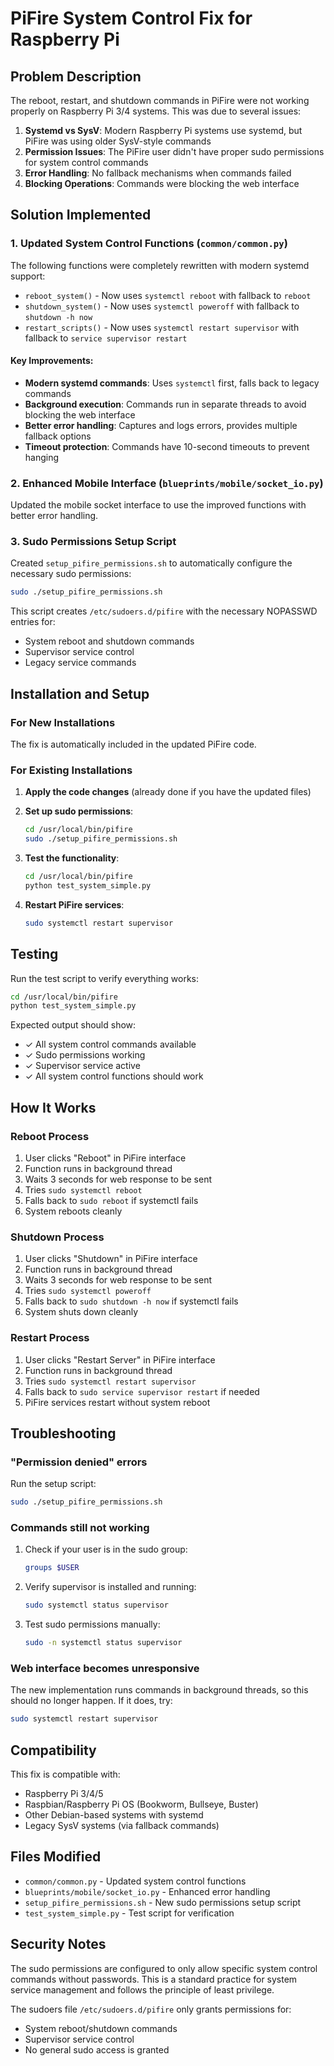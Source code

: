 # PiFire System Control Fix for Raspberry Pi

## Problem Description
The reboot, restart, and shutdown commands in PiFire were not working properly on Raspberry Pi 3/4 systems. This was due to several issues:

1. **Systemd vs SysV**: Modern Raspberry Pi systems use systemd, but PiFire was using older SysV-style commands
2. **Permission Issues**: The PiFire user didn't have proper sudo permissions for system control commands
3. **Error Handling**: No fallback mechanisms when commands failed
4. **Blocking Operations**: Commands were blocking the web interface

## Solution Implemented

### 1. Updated System Control Functions (`common/common.py`)

The following functions were completely rewritten with modern systemd support:

- `reboot_system()` - Now uses `systemctl reboot` with fallback to `reboot`
- `shutdown_system()` - Now uses `systemctl poweroff` with fallback to `shutdown -h now`
- `restart_scripts()` - Now uses `systemctl restart supervisor` with fallback to `service supervisor restart`

#### Key Improvements:
- **Modern systemd commands**: Uses `systemctl` first, falls back to legacy commands
- **Background execution**: Commands run in separate threads to avoid blocking the web interface
- **Better error handling**: Captures and logs errors, provides multiple fallback options
- **Timeout protection**: Commands have 10-second timeouts to prevent hanging

### 2. Enhanced Mobile Interface (`blueprints/mobile/socket_io.py`)

Updated the mobile socket interface to use the improved functions with better error handling.

### 3. Sudo Permissions Setup Script

Created `setup_pifire_permissions.sh` to automatically configure the necessary sudo permissions:

```bash
sudo ./setup_pifire_permissions.sh
```

This script creates `/etc/sudoers.d/pifire` with the necessary NOPASSWD entries for:
- System reboot and shutdown commands
- Supervisor service control
- Legacy service commands

## Installation and Setup

### For New Installations
The fix is automatically included in the updated PiFire code.

### For Existing Installations

1. **Apply the code changes** (already done if you have the updated files)

2. **Set up sudo permissions**:
   ```bash
   cd /usr/local/bin/pifire
   sudo ./setup_pifire_permissions.sh
   ```

3. **Test the functionality**:
   ```bash
   cd /usr/local/bin/pifire
   python test_system_simple.py
   ```

4. **Restart PiFire services**:
   ```bash
   sudo systemctl restart supervisor
   ```

## Testing

Run the test script to verify everything works:
```bash
cd /usr/local/bin/pifire
python test_system_simple.py
```

Expected output should show:
- ✓ All system control commands available
- ✓ Sudo permissions working
- ✓ Supervisor service active
- ✓ All system control functions should work

## How It Works

### Reboot Process
1. User clicks "Reboot" in PiFire interface
2. Function runs in background thread
3. Waits 3 seconds for web response to be sent
4. Tries `sudo systemctl reboot`
5. Falls back to `sudo reboot` if systemctl fails
6. System reboots cleanly

### Shutdown Process
1. User clicks "Shutdown" in PiFire interface
2. Function runs in background thread
3. Waits 3 seconds for web response to be sent
4. Tries `sudo systemctl poweroff`
5. Falls back to `sudo shutdown -h now` if systemctl fails
6. System shuts down cleanly

### Restart Process
1. User clicks "Restart Server" in PiFire interface
2. Function runs in background thread
3. Tries `sudo systemctl restart supervisor`
4. Falls back to `sudo service supervisor restart` if needed
5. PiFire services restart without system reboot

## Troubleshooting

### "Permission denied" errors
Run the setup script:
```bash
sudo ./setup_pifire_permissions.sh
```

### Commands still not working
1. Check if your user is in the sudo group:
   ```bash
   groups $USER
   ```

2. Verify supervisor is installed and running:
   ```bash
   sudo systemctl status supervisor
   ```

3. Test sudo permissions manually:
   ```bash
   sudo -n systemctl status supervisor
   ```

### Web interface becomes unresponsive
The new implementation runs commands in background threads, so this should no longer happen. If it does, try:
```bash
sudo systemctl restart supervisor
```

## Compatibility

This fix is compatible with:
- Raspberry Pi 3/4/5
- Raspbian/Raspberry Pi OS (Bookworm, Bullseye, Buster)
- Other Debian-based systems with systemd
- Legacy SysV systems (via fallback commands)

## Files Modified

- `common/common.py` - Updated system control functions
- `blueprints/mobile/socket_io.py` - Enhanced error handling
- `setup_pifire_permissions.sh` - New sudo permissions setup script
- `test_system_simple.py` - Test script for verification

## Security Notes

The sudo permissions are configured to only allow specific system control commands without passwords. This is a standard practice for system service management and follows the principle of least privilege.

The sudoers file `/etc/sudoers.d/pifire` only grants permissions for:
- System reboot/shutdown commands
- Supervisor service control
- No general sudo access is granted
